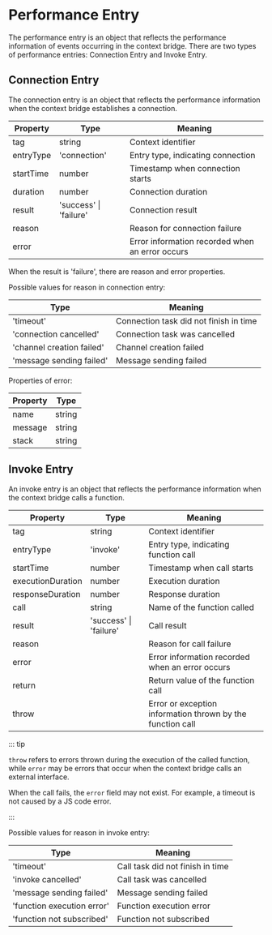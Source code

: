 # Performance Entry

The performance entry is an object that reflects the performance information
of events occurring in the context bridge.
There are two types of performance entries: Connection Entry and Invoke Entry.

## Connection Entry

The connection entry is an object that reflects the performance information when the context bridge establishes a
connection.

| Property  | Type                   | Meaning                                         |
| --------- | ---------------------- | ----------------------------------------------- |
| tag       | string                 | Context identifier                              |
| entryType | 'connection'           | Entry type, indicating connection               |
| startTime | number                 | Timestamp when connection starts                |
| duration  | number                 | Connection duration                             |
| result    | 'success' \| 'failure' | Connection result                               |
| reason    |                        | Reason for connection failure                   |
| error     |                        | Error information recorded when an error occurs |

When the result is 'failure', there are reason and error properties.

Possible values for reason in connection entry:

| Type                      | Meaning                                |
| ------------------------- | -------------------------------------- |
| 'timeout'                 | Connection task did not finish in time |
| 'connection cancelled'    | Connection task was cancelled          |
| 'channel creation failed' | Channel creation failed                |
| 'message sending failed'  | Message sending failed                 |

Properties of error:

| Property | Type   |
| -------- | ------ |
| name     | string |
| message  | string |
| stack    | string |

## Invoke Entry

An invoke entry is an object that reflects the performance information when the context bridge calls a function.

| Property          | Type                   | Meaning                                                    |
| ----------------- | ---------------------- | ---------------------------------------------------------- |
| tag               | string                 | Context identifier                                         |
| entryType         | 'invoke'               | Entry type, indicating function call                       |
| startTime         | number                 | Timestamp when call starts                                 |
| executionDuration | number                 | Execution duration                                         |
| responseDuration  | number                 | Response duration                                          |
| call              | string                 | Name of the function called                                |
| result            | 'success' \| 'failure' | Call result                                                |
| reason            |                        | Reason for call failure                                    |
| error             |                        | Error information recorded when an error occurs            |
| return            |                        | Return value of the function call                          |
| throw             |                        | Error or exception information thrown by the function call |

::: tip

`throw` refers to errors thrown during the execution of the called function,
while `error` may be errors that occur when the context bridge calls an external interface.

When the call fails, the `error` field may not exist. For example, a timeout is not caused by a JS code error.

:::

Possible values for reason in invoke entry:

| Type                       | Meaning                          |
| -------------------------- | -------------------------------- |
| 'timeout'                  | Call task did not finish in time |
| 'invoke cancelled'         | Call task was cancelled          |
| 'message sending failed'   | Message sending failed           |
| 'function execution error' | Function execution error         |
| 'function not subscribed'  | Function not subscribed          |
